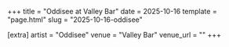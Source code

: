 +++
title = "Oddisee at Valley Bar"
date = 2025-10-16
template = "page.html"
slug = "2025-10-16-oddisee"

[extra]
artist = "Oddisee"
venue = "Valley Bar"
venue_url = ""
+++
